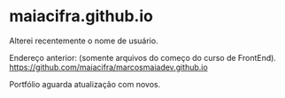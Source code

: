 # maiacifra.github.io

Alterei recentemente o nome de usuário.

Endereço anterior: (somente arquivos do começo do curso de FrontEnd). 
https://github.com/maiacifra/marcosmaiadev.github.io

Portfólio aguarda atualização com novos.


